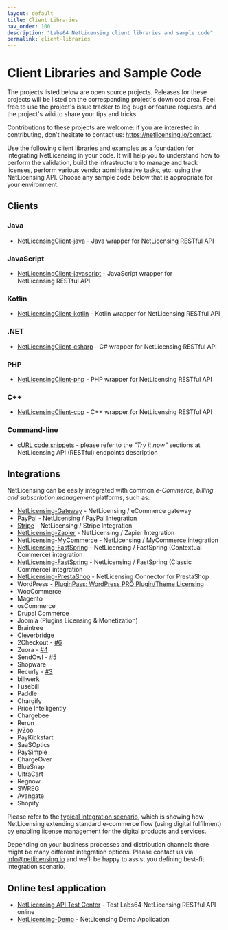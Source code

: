 ```yaml
---
layout: default
title: Client Libraries
nav_order: 100
description: "Labs64 NetLicensing client libraries and sample code"
permalink: client-libraries
---
```


Client Libraries and Sample Code
================================

The projects listed below are open source projects. Releases for these projects will be listed on the corresponding project's download area. Feel free to use the project's issue tracker to log bugs or feature requests, and the project's wiki to share your tips and tricks.

Contributions to these projects are welcome: if you are interested in contributing, don't hesitate to contact us: <a href="https://netlicensing.io/contact" class="external-link">https://netlicensing.io/contact</a>.

Use the following client libraries and examples as a foundation for integrating NetLicensing in your code. It will help you to understand how to perform the validation, build the infrastructure to manage and track licenses, perform various vendor administrative tasks, etc. using the NetLicensing API. Choose any sample code below that is appropriate for your environment.

Clients
-------

### Java

-   <a href="https://github.com/Labs64/NetLicensingClient-java" target="_blank" class="external-link">NetLicensingClient-java</a> - Java wrapper for NetLicensing RESTful API

### JavaScript

-   <a href="https://github.com/Labs64/NetLicensingClient-javascript" target="_blank" class="external-link">NetLicensingClient-javascript</a> - JavaScript wrapper for NetLicensing RESTful API

### Kotlin

-   <a href="https://github.com/Labs64/NetLicensingClient-kotlin" target="_blank" class="external-link">NetLicensingClient-kotlin</a> - Kotlin wrapper for NetLicensing RESTful API

### .NET

-   <a href="https://github.com/Labs64/NetLicensingClient-csharp" target="_blank" class="external-link">NetLicensingClient-csharp</a> - C\# wrapper for NetLicensing RESTful API

### PHP

-   <a href="https://github.com/Labs64/NetLicensingClient-php" target="_blank" class="external-link">NetLicensingClient-php</a> - PHP wrapper for NetLicensing RESTful API

### C++

-   <a href="https://github.com/Labs64/NetLicensingClient-cpp" target="_blank" class="external-link">NetLicensingClient-cpp</a> - C++ wrapper for NetLicensing RESTful API

### Command-line

-   [cURL code snippets](restful-api) - please refer to the *"Try it now"* sections at NetLicensing API (RESTful) endpoints description

Integrations
------------

NetLicensing can be easily integrated with common *e-Commerce, billing and subscription management* platforms, such as:

-   <a href="https://github.com/Labs64/NetLicensing-Gateway" target="_blank" class="external-link">NetLicensing-Gateway</a> - NetLicensing / eCommerce gateway
-   [PayPal](paypal) - NetLicensing / PayPal Integration
-   [Stripe](stripe) - NetLicensing / Stripe Integration
-   <a href="https://zapier.com/apps/netlicensing/integrations" target="_blank" class="external-link">NetLicensing-Zapier</a>
 -<span class="flex-auto mb-2"><span class="text-gray-dark mr-2"> NetLicensing / Zapier Integration</span></span>
-   <a href="https://github.com/Labs64/NetLicensing-Gateway/wiki/MyCommerce" target="_blank" class="external-link">NetLicensing-MyCommerce</a> - NetLicensing / MyCommerce integration
-   <a href="https://github.com/Labs64/NetLicensing-Gateway/wiki/FastSpring" target="_blank" class="external-link">NetLicensing-FastSpring</a> - NetLicensing / FastSpring (Contextual Commerce) integration
-   <a href="https://github.com/Labs64/NetLicensing-FastSpring" target="_blank" class="external-link">NetLicensing-FastSpring</a> - NetLicensing / FastSpring (Classic Commerce) integration
-   <a href="https://github.com/Labs64/NetLicensing-PrestaShop" target="_blank" class="external-link">NetLicensing-PrestaShop</a> - NetLicensing Connector for PrestaShop
-   WordPress - <a href="https://wordpress.org/plugins/pluginpass-pro-plugintheme-licensing/" target="_blank" class="external-link">PluginPass: WordPress PRO Plugin/Theme Licensing</a>
-   WooCommerce
-   Magento
-   osCommerce
-   Drupal Commerce
-   Joomla (Plugins Licensing & Monetization)
-   Braintree
-   Cleverbridge
-   2Checkout - <a href="https://github.com/Labs64/NetLicensing-Gateway/issues/6" target="_blank" class="external-link">#6</a>
-   Zuora - <a href="https://github.com/Labs64/NetLicensing-Gateway/issues/4" target="_blank" class="external-link">#4</a>
-   SendOwl - <a href="https://github.com/Labs64/NetLicensing-Gateway/issues/5" target="_blank" class="external-link">#5</a>
-   Shopware
-   Recurly - <a href="https://github.com/Labs64/NetLicensing-Gateway/issues/3" target="_blank" class="external-link">#3</a>
-   billwerk
-   Fusebill
-   Paddle
-   Chargify
-   Price Intelligently
-   Chargebee
-   Rerun
-   jvZoo
-   PayKickstart
-   SaaSOptics
-   PaySimple
-   ChargeOver
-   BlueSnap
-   UltraCart
-   Regnow
-   SWREG
-   Avangate
-   Shopify

Please refer to the <a href="https://github.com/Labs64/NetLicensing-Gateway/wiki" target="_blank" class="external-link">typical integration scenario</a>, which is showing how NetLicensing extending standard e-commerce flow (using digital fulfilment) by enabling license management for the digital products and services.

Depending on your business processes and distribution channels there might be many different integration options. Please contact us via <a href="mailto:info@netlicensing.io" class="external-link">info@netlicensing.io</a> and we'll be happy to assist you defining best-fit integration scenario.

Online test application
-----------------------

-   <a href="https://netlicensing.io/NetLicensing-API/" class="external-link">NetLicensing API Test Center</a> - Test Labs64 NetLicensing RESTful API online
-   <a href="https://github.com/Labs64/NetLicensing-Demo" target="_blank" class="external-link">NetLicensing-Demo</a> - NetLicensing Demo Application
